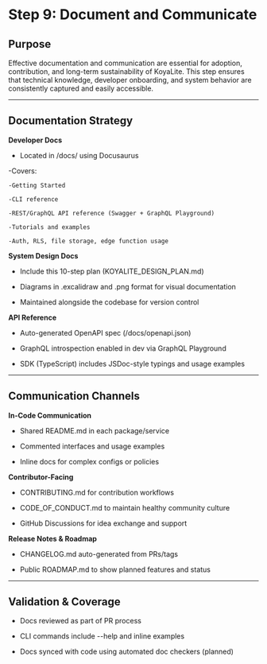 # Step 9: Document and Communicate

## Purpose

Effective documentation and communication are essential for adoption, contribution, and long-term sustainability of KoyaLite. This step ensures that technical knowledge, developer onboarding, and system behavior are consistently captured and easily accessible.

---

## Documentation Strategy

**Developer Docs**

- Located in /docs/ using Docusaurus

-Covers:

    -Getting Started

    -CLI reference

    -REST/GraphQL API reference (Swagger + GraphQL Playground)

    -Tutorials and examples

    -Auth, RLS, file storage, edge function usage

**System Design Docs**

- Include this 10-step plan (KOYALITE_DESIGN_PLAN.md)

- Diagrams in .excalidraw and .png format for visual documentation

- Maintained alongside the codebase for version control

**API Reference**

- Auto-generated OpenAPI spec (/docs/openapi.json)

- GraphQL introspection enabled in dev via GraphQL Playground

- SDK (TypeScript) includes JSDoc-style typings and usage examples

---

## Communication Channels

**In-Code Communication**

- Shared README.md in each package/service

- Commented interfaces and usage examples

- Inline docs for complex configs or policies

**Contributor-Facing**

- CONTRIBUTING.md for contribution workflows

- CODE_OF_CONDUCT.md to maintain healthy community culture

- GitHub Discussions for idea exchange and support

**Release Notes & Roadmap**

- CHANGELOG.md auto-generated from PRs/tags

- Public ROADMAP.md to show planned features and status

---

## Validation & Coverage

- Docs reviewed as part of PR process

- CLI commands include --help and inline examples

- Docs synced with code using automated doc checkers (planned)